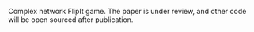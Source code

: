 Complex network FlipIt game.
The paper is under review, and other code will be open sourced after publication.
